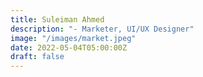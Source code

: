 ```yaml
---
title: Suleiman Ahmed
description: "- Marketer, UI/UX Designer"
image: "/images/market.jpeg"
date: 2022-05-04T05:00:00Z
draft: false
---
```

